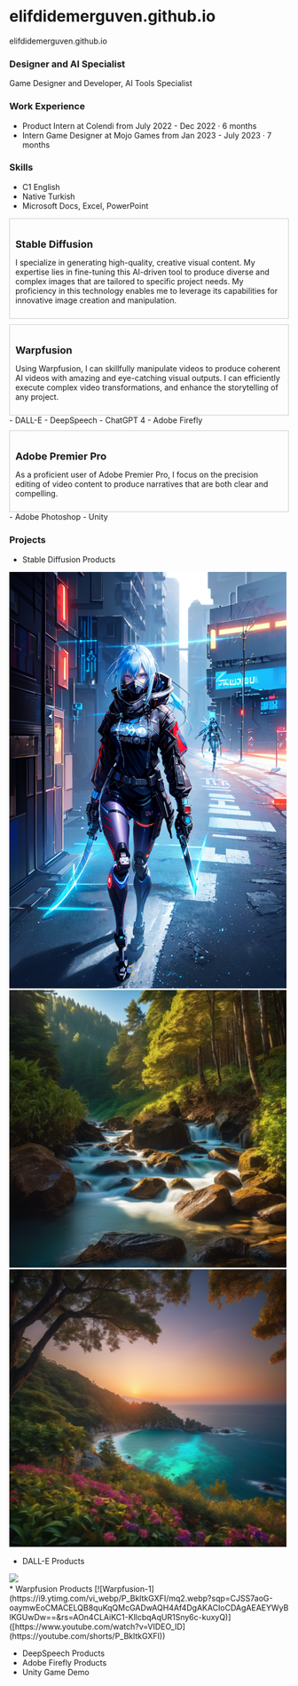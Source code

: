 # elifdidemerguven.github.io
elifdidemerguven.github.io 

### Designer and AI Specialist 
Game Designer and Developer, AI Tools Specialist

### Work Experience 
- Product Intern at Colendi
from July 2022 - Dec 2022 · 6 months
- Intern Game Designer at Mojo Games
from Jan 2023 - July 2023 · 7 months

### Skills
- C1 English
- Native Turkish
- Microsoft Docs, Excel, PowerPoint
<div style="border: 1px solid #ccc; padding: 10px; margin-top: 10px;">
  <h1 style="font-size: 18px;">Stable Diffusion</h1>
  <p>I specialize in generating high-quality, creative visual content. My expertise lies in fine-tuning this AI-driven tool to produce diverse and complex images that are tailored to specific project needs. My proficiency in this technology enables me to leverage its capabilities for innovative image creation and manipulation.</p>
</div>
<div style="border: 1px solid #ccc; padding: 10px; margin-top: 10px;">
  <h1 style="font-size: 18px;">Warpfusion</h1>
  <p>Using Warpfusion, I can skillfully manipulate videos to produce coherent AI videos with amazing and eye-catching visual outputs. I can efficiently execute complex video transformations, and enhance the storytelling of any project. </p>
</div>
- DALL-E
- DeepSpeech
- ChatGPT 4
- Adobe Firefly
<div style="border: 1px solid #ccc; padding: 10px; margin-top: 10px;">
  <h1 style="font-size: 18px;">Adobe Premier Pro</h1>
  <p>As a proficient user of Adobe Premier Pro, I focus on the precision editing of video content to produce narratives that are both clear and compelling. </p>
</div>
- Adobe Photoshop
- Unity

### Projects 
* Stable Diffusion Products
<div>
  <img src='assets/00016-4236491419.png' width='500'>
</div>
<div>
  <img src='assets/00004-342733197.png' width='500'>
</div>
<div>
  <img src='assets/00010-2598457077.png' width='500'>
</div>

* DALL-E Products
<div>
  <img src='assets/DALL·E 2023-11-13 13.03.00 - Create a professional-looking advertisement for an online second-hand item seller website suitable for use on Google and YouTube. The design should be.png' width='500'>
</div>
* Warpfusion Products
[![Warpfusion-1](https://i9.ytimg.com/vi_webp/P_BkltkGXFI/mq2.webp?sqp=CJSS7aoG-oaymwEoCMACELQB8quKqQMcGADwAQH4Af4DgAKACIoCDAgAEAEYWyBlKGUwDw==&rs=AOn4CLAiKC1-KllcbqAqUR1Sny6c-kuxyQ)]([https://www.youtube.com/watch?v=VIDEO_ID](https://youtube.com/shorts/P_BkltkGXFI))

* DeepSpeech Products
* Adobe Firefly Products
* Unity Game Demo
